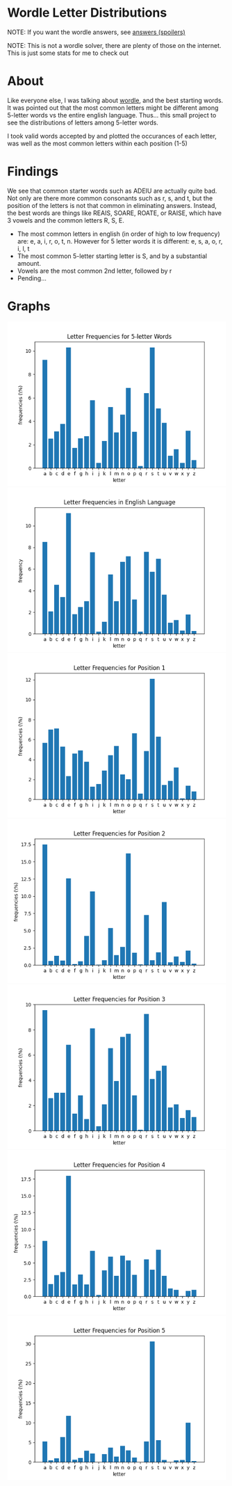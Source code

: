 # Wordle Letter Distributions

NOTE: If you want the wordle answers, see [answers (spoilers)](data/searchableAnswers.txt)

NOTE: This is not a wordle solver, there are plenty of those on the internet. This is just some stats for me to check out

# About

Like everyone else, I was talking about [wordle](https://www.powerlanguage.co.uk/wordle/), and the best starting words. It was pointed out that the most common letters might be different among 5-letter words vs the entire english language. Thus... this small project to see the distributions of letters among 5-letter words.

I took valid words accepted by and plotted the occurances of each letter, was well as the most common letters within each position (1-5)

# Findings

We see that common starter words such as ADEIU are actually quite bad. Not only are there more common consonants such as r, s, and t, but the position of the letters is not that common in eliminating answers. Instead, the best words are things like REAIS, SOARE, ROATE, or RAISE, which have 3 vowels and the common letters R, S, E. 

* The most common letters in english (in order of high to low frequency) are: e, a, i, r, o, t, n. However for 5 letter words it is different: e, s, a, o, r, i, l, t
* The most common 5-letter starting letter is S, and by a substantial amount.
* Vowels are the most common 2nd letter, followed by r
* Pending...

# Graphs

![](img/total.png)
![](img/englishTotal.png)
![](img/1.png)
![](img/2.png)
![](img/3.png)
![](img/4.png)
![](img/5.png)


